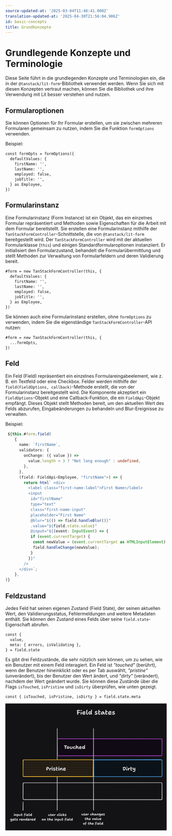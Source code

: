 ```yaml
---
source-updated-at: '2025-03-04T11:48:41.000Z'
translation-updated-at: '2025-04-30T21:56:04.906Z'
id: basic-concepts
title: Grundkonzepte
---
```


# Grundlegende Konzepte und Terminologie

Diese Seite führt in die grundlegenden Konzepte und Terminologien ein, die in der `@tanstack/lit-form`-Bibliothek verwendet werden. Wenn Sie sich mit diesen Konzepten vertraut machen, können Sie die Bibliothek und ihre Verwendung mit Lit besser verstehen und nutzen.

## Formularoptionen

Sie können Optionen für Ihr Formular erstellen, um sie zwischen mehreren Formularen gemeinsam zu nutzen, indem Sie die Funktion `formOptions` verwenden.

Beispiel:

```tsx
const formOpts = formOptions({
  defaultValues: {
    firstName: '',
    lastName: '',
    employed: false,
    jobTitle: '',
  } as Employee,
})
```

## Formularinstanz

Eine Formularinstanz (Form Instance) ist ein Objekt, das ein einzelnes Formular repräsentiert und Methoden sowie Eigenschaften für die Arbeit mit dem Formular bereitstellt. Sie erstellen eine Formularinstanz mithilfe der `TanStackFormController`-Schnittstelle, die von `@tanstack/lit-form` bereitgestellt wird. Der `TanStackFormController` wird mit der aktuellen Formularklasse (`this`) und einigen Standardformularoptionen instanziiert. Er initialisiert den Formularzustand, behandelt die Formularübermittlung und stellt Methoden zur Verwaltung von Formularfeldern und deren Validierung bereit.

```tsx
#form = new TanStackFormController(this, {
  defaultValues: {
    firstName: '',
    lastName: '',
    employed: false,
    jobTitle: '',
  } as Employee,
})
```

Sie können auch eine Formularinstanz erstellen, ohne `formOptions` zu verwenden, indem Sie die eigenständige `TanStackFormController`-API nutzen:

```tsx
#form = new TanStackFormController(this, {
  ...formOpts,
})
```

## Feld

Ein Feld (Field) repräsentiert ein einzelnes Formulareingabeelement, wie z. B. ein Textfeld oder eine Checkbox. Felder werden mithilfe der `field(FieldOptions, callback)`-Methode erstellt, die von der Formularinstanz bereitgestellt wird. Die Komponente akzeptiert ein `FieldOptions`-Objekt und eine Callback-Funktion, die ein `FieldApi`-Objekt empfängt. Dieses Objekt stellt Methoden bereit, um den aktuellen Wert des Felds abzurufen, Eingabeänderungen zu behandeln und Blur-Ereignisse zu verwalten.

Beispiel:

```ts
 ${this.#form.field(
    {
      name: `firstName`,
      validators: {
        onChange: ({ value }) =>
          value.length < 3 ? "Not long enough" : undefined,
        },
      },
      (field: FieldApi<Employee, "firstName">) => {
        return html` <div>
          <label class="first-name-label">First Name</label>
          <input
           id="firstName"
           type="text"
           class="first-name-input"
           placeholder="First Name"
           @blur="${() => field.handleBlur()}"
           .value="${field.state.value}"
           @input="${(event: InputEvent) => {
           if (event.currentTarget) {
            const newValue = (event.currentTarget as HTMLInputElement).value;
            field.handleChange(newValue);
           }
          }}"
        />
      </div>`;
    },
)}
```

## Feldzustand

Jedes Feld hat seinen eigenen Zustand (Field State), der seinen aktuellen Wert, den Validierungsstatus, Fehlermeldungen und weitere Metadaten enthält. Sie können den Zustand eines Felds über seine `field.state`-Eigenschaft abrufen.

```tsx
const {
  value,
  meta: { errors, isValidating },
} = field.state
```

Es gibt drei Feldzustände, die sehr nützlich sein können, um zu sehen, wie ein Benutzer mit einem Feld interagiert. Ein Feld ist _"touched"_ (berührt), wenn der Benutzer hineinklickt oder es per Tab auswählt, _"pristine"_ (unverändert), bis der Benutzer den Wert ändert, und _"dirty"_ (verändert), nachdem der Wert geändert wurde. Sie können diese Zustände über die Flags `isTouched`, `isPristine` und `isDirty` überprüfen, wie unten gezeigt.

```tsx
const { isTouched, isPristine, isDirty } = field.state.meta
```

![Feldzustände](https://raw.githubusercontent.com/TanStack/form/main/docs/assets/field-states.png)
